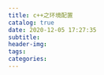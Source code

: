 ```yaml
---
title: c++之环境配置
catalog: true
date: 2020-12-05 17:27:35
subtitle:
header-img:
tags:
categories:
---
```

